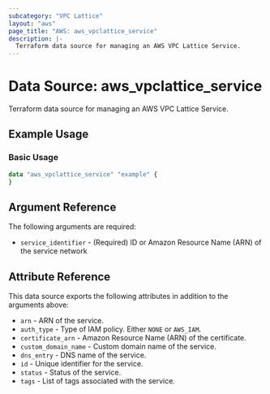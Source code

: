 ```yaml
---
subcategory: "VPC Lattice"
layout: "aws"
page_title: "AWS: aws_vpclattice_service"
description: |-
  Terraform data source for managing an AWS VPC Lattice Service.
---
```


# Data Source: aws_vpclattice_service

Terraform data source for managing an AWS VPC Lattice Service.

## Example Usage

### Basic Usage

```terraform
data "aws_vpclattice_service" "example" {
}
```

## Argument Reference

The following arguments are required:

* `service_identifier` - (Required) ID or Amazon Resource Name (ARN) of the service network

## Attribute Reference

This data source exports the following attributes in addition to the arguments above:

* `arn` - ARN of the service.
* `auth_type` - Type of IAM policy. Either `NONE` or `AWS_IAM`.
* `certificate_arn` - Amazon Resource Name (ARN) of the certificate.
* `custom_domain_name` - Custom domain name of the service.
* `dns_entry` - DNS name of the service.
* `id` - Unique identifier for the service.
* `status` - Status of the service.
* `tags` - List of tags associated with the service.
